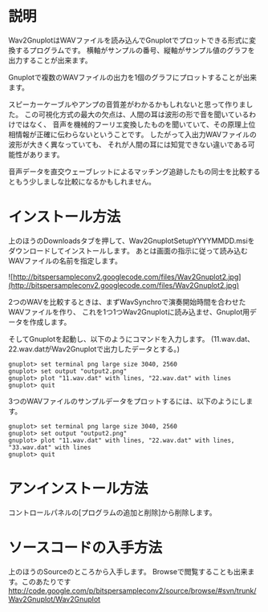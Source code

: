 # 説明 #

Wav2GnuplotはWAVファイルを読み込んでGnuplotでプロットできる形式に変換するプログラムです。
横軸がサンプルの番号、縦軸がサンプル値のグラフを出力することが出来ます。

Gnuplotで複数のWAVファイルの出力を1個のグラフにプロットすることが出来ます。

スピーカーケーブルやアンプの音質差がわかるかもしれないと思って作りました。
この可視化方式の最大の欠点は、人間の耳は波形の形で音を聞いているわけではなく、
音声を機械的フーリエ変換したものを聞いていて、その原理上位相情報が正確に伝わらないということです。
したがって入出力WAVファイルの波形が大きく異なっていても、
それが人間の耳には知覚できない違いである可能性があります。

音声データを直交ウェーブレットによるマッチング追跡したもの同士を比較するともう少しましな比較になるかもしれません。

# インストール方法 #

上のほうのDownloadsタブを押して、Wav2GnuplotSetupYYYYMMDD.msiをダウンロードしてインストールします。
あとは画面の指示に従って読み込むWAVファイルの名前を指定します。

![http://bitspersampleconv2.googlecode.com/files/Wav2Gnuplot2.jpg](http://bitspersampleconv2.googlecode.com/files/Wav2Gnuplot2.jpg)

2つのWAVを比較するときは、まずWavSynchroで演奏開始時間を合わせたWAVファイルを作り、
これを1つ1つWav2Gnuplotに読み込ませ、Gnuplot用データを作成します。

そしてGnuplotを起動し、以下のようにコマンドを入力します。
(11.wav.dat、22.wav.datがWav2Gnuplotで出力したデータとする。)

```
gnuplot> set terminal png large size 3040, 2560
gnuplot> set output "output2.png"
gnuplot> plot "11.wav.dat" with lines, "22.wav.dat" with lines
gnuplot> quit
```

3つのWAVファイルのサンプルデータをプロットするには、以下のようにします。
```
gnuplot> set terminal png large size 3040, 2560
gnuplot> set output "output2.png"
gnuplot> plot "11.wav.dat" with lines, "22.wav.dat" with lines, "33.wav.dat" with lines
gnuplot> quit
```

# アンインストール方法 #

コントロールパネルの[プログラムの追加と削除]から削除します。

# ソースコードの入手方法 #

上のほうのSourceのところから入手します。
Browseで閲覧することも出来ます。このあたりです
http://code.google.com/p/bitspersampleconv2/source/browse/#svn/trunk/Wav2Gnuplot/Wav2Gnuplot